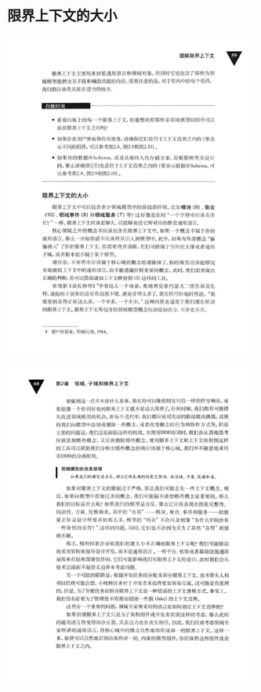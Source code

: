 # 限界上下文的大小 

<div align = "center"><img src = "images/000032.jpg"/></div>   

<p class="calibre1"><a id="calibre_link-290"></a><img src="images/000059.jpg" alt="Image 97" class="calibre2" /></p>